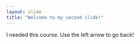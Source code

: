 ```yaml
---
layout: slide
title: "Welcome to my second slide!"
---
```

I needed this course.
Use the left arrow to go back!
